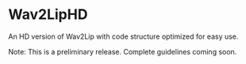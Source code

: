 # Wav2LipHD  

An HD version of Wav2Lip with code structure optimized for easy use. 

Note: This is a preliminary release. Complete guidelines coming soon.



